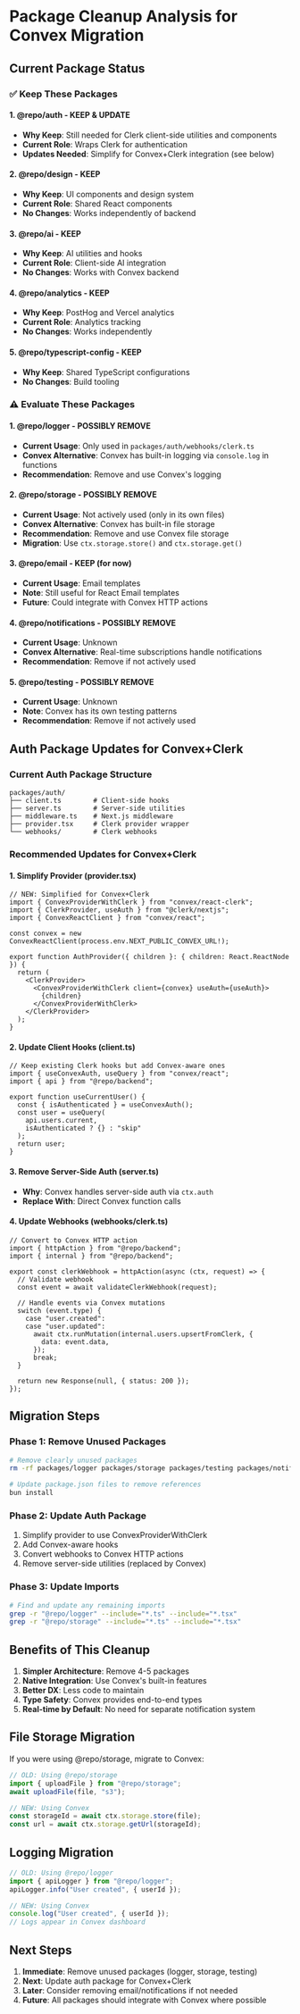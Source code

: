 # Package Cleanup Analysis for Convex Migration

## Current Package Status

### ✅ Keep These Packages

#### 1. **@repo/auth** - KEEP & UPDATE
- **Why Keep**: Still needed for Clerk client-side utilities and components
- **Current Role**: Wraps Clerk for authentication
- **Updates Needed**: Simplify for Convex+Clerk integration (see below)

#### 2. **@repo/design** - KEEP
- **Why Keep**: UI components and design system
- **Current Role**: Shared React components
- **No Changes**: Works independently of backend

#### 3. **@repo/ai** - KEEP  
- **Why Keep**: AI utilities and hooks
- **Current Role**: Client-side AI integration
- **No Changes**: Works with Convex backend

#### 4. **@repo/analytics** - KEEP
- **Why Keep**: PostHog and Vercel analytics
- **Current Role**: Analytics tracking
- **No Changes**: Works independently

#### 5. **@repo/typescript-config** - KEEP
- **Why Keep**: Shared TypeScript configurations
- **No Changes**: Build tooling

### ⚠️ Evaluate These Packages

#### 1. **@repo/logger** - POSSIBLY REMOVE
- **Current Usage**: Only used in `packages/auth/webhooks/clerk.ts`
- **Convex Alternative**: Convex has built-in logging via `console.log` in functions
- **Recommendation**: Remove and use Convex's logging

#### 2. **@repo/storage** - POSSIBLY REMOVE  
- **Current Usage**: Not actively used (only in its own files)
- **Convex Alternative**: Convex has built-in file storage
- **Recommendation**: Remove and use Convex file storage
- **Migration**: Use `ctx.storage.store()` and `ctx.storage.get()`

#### 3. **@repo/email** - KEEP (for now)
- **Current Usage**: Email templates
- **Note**: Still useful for React Email templates
- **Future**: Could integrate with Convex HTTP actions

#### 4. **@repo/notifications** - POSSIBLY REMOVE
- **Current Usage**: Unknown
- **Convex Alternative**: Real-time subscriptions handle notifications
- **Recommendation**: Remove if not actively used

#### 5. **@repo/testing** - POSSIBLY REMOVE
- **Current Usage**: Unknown
- **Note**: Convex has its own testing patterns
- **Recommendation**: Remove if not actively used

## Auth Package Updates for Convex+Clerk

### Current Auth Package Structure
```
packages/auth/
├── client.ts        # Client-side hooks
├── server.ts        # Server-side utilities
├── middleware.ts    # Next.js middleware
├── provider.tsx     # Clerk provider wrapper
└── webhooks/        # Clerk webhooks
```

### Recommended Updates for Convex+Clerk

#### 1. **Simplify Provider (provider.tsx)**
```tsx
// NEW: Simplified for Convex+Clerk
import { ConvexProviderWithClerk } from "convex/react-clerk";
import { ClerkProvider, useAuth } from "@clerk/nextjs";
import { ConvexReactClient } from "convex/react";

const convex = new ConvexReactClient(process.env.NEXT_PUBLIC_CONVEX_URL!);

export function AuthProvider({ children }: { children: React.ReactNode }) {
  return (
    <ClerkProvider>
      <ConvexProviderWithClerk client={convex} useAuth={useAuth}>
        {children}
      </ConvexProviderWithClerk>
    </ClerkProvider>
  );
}
```

#### 2. **Update Client Hooks (client.ts)**
```tsx
// Keep existing Clerk hooks but add Convex-aware ones
import { useConvexAuth, useQuery } from "convex/react";
import { api } from "@repo/backend";

export function useCurrentUser() {
  const { isAuthenticated } = useConvexAuth();
  const user = useQuery(
    api.users.current,
    isAuthenticated ? {} : "skip"
  );
  return user;
}
```

#### 3. **Remove Server-Side Auth (server.ts)**
- **Why**: Convex handles server-side auth via `ctx.auth`
- **Replace With**: Direct Convex function calls

#### 4. **Update Webhooks (webhooks/clerk.ts)**
```tsx
// Convert to Convex HTTP action
import { httpAction } from "@repo/backend";
import { internal } from "@repo/backend";

export const clerkWebhook = httpAction(async (ctx, request) => {
  // Validate webhook
  const event = await validateClerkWebhook(request);
  
  // Handle events via Convex mutations
  switch (event.type) {
    case "user.created":
    case "user.updated":
      await ctx.runMutation(internal.users.upsertFromClerk, {
        data: event.data,
      });
      break;
  }
  
  return new Response(null, { status: 200 });
});
```

## Migration Steps

### Phase 1: Remove Unused Packages
```bash
# Remove clearly unused packages
rm -rf packages/logger packages/storage packages/testing packages/notifications

# Update package.json files to remove references
bun install
```

### Phase 2: Update Auth Package
1. Simplify provider to use ConvexProviderWithClerk
2. Add Convex-aware hooks
3. Convert webhooks to Convex HTTP actions
4. Remove server-side utilities (replaced by Convex)

### Phase 3: Update Imports
```bash
# Find and update any remaining imports
grep -r "@repo/logger" --include="*.ts" --include="*.tsx"
grep -r "@repo/storage" --include="*.ts" --include="*.tsx"
```

## Benefits of This Cleanup

1. **Simpler Architecture**: Remove 4-5 packages
2. **Native Integration**: Use Convex's built-in features
3. **Better DX**: Less code to maintain
4. **Type Safety**: Convex provides end-to-end types
5. **Real-time by Default**: No need for separate notification system

## File Storage Migration

If you were using @repo/storage, migrate to Convex:

```typescript
// OLD: Using @repo/storage
import { uploadFile } from "@repo/storage";
await uploadFile(file, "s3");

// NEW: Using Convex
const storageId = await ctx.storage.store(file);
const url = await ctx.storage.getUrl(storageId);
```

## Logging Migration

```typescript
// OLD: Using @repo/logger
import { apiLogger } from "@repo/logger";
apiLogger.info("User created", { userId });

// NEW: Using Convex
console.log("User created", { userId });
// Logs appear in Convex dashboard
```

## Next Steps

1. **Immediate**: Remove unused packages (logger, storage, testing)
2. **Next**: Update auth package for Convex+Clerk
3. **Later**: Consider removing email/notifications if not needed
4. **Future**: All packages should integrate with Convex where possible